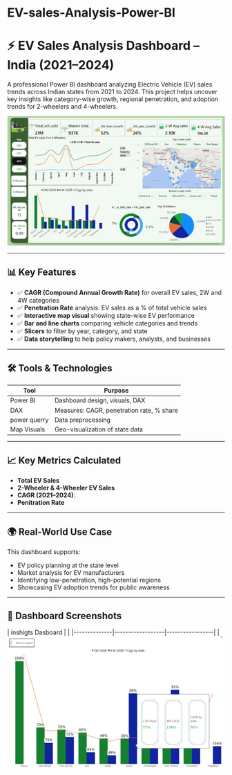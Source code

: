 # EV-sales-Analysis-Power-BI

# ⚡ EV Sales Analysis Dashboard – India (2021–2024)

A professional Power BI dashboard analyzing Electric Vehicle (EV) sales trends across Indian states from 2021 to 2024. This project helps uncover key insights like category-wise growth, regional penetration, and adoption trends for 2-wheelers and 4-wheelers.

![Dashboard Preview](https://github.com/saurav190101/EV-sales-Analysis-Power-BI/blob/main/Dashboad.png) 

---

## 📊 Key Features

- ✅ **CAGR (Compound Annual Growth Rate)** for overall EV sales, 2W and 4W categories
- ✅ **Penetration Rate** analysis: EV sales as a % of total vehicle sales
- ✅ **Interactive map visual** showing state-wise EV performance
- ✅ **Bar and line charts** comparing vehicle categories and trends
- ✅ **Slicers** to filter by year, category, and state
- ✅ **Data storytelling** to help policy makers, analysts, and businesses

---

## 🛠️ Tools & Technologies

| Tool        | Purpose                          |
|-------------|----------------------------------|
| Power BI    | Dashboard design, visuals, DAX   |
| DAX         | Measures: CAGR, penetration rate, % share |
| power querry| Data preprocessing               |
| Map Visuals | Geo-visualization of state data  |

---

## 📈 Key Metrics Calculated

- **Total EV Sales**
- **2-Wheeler & 4-Wheeler EV Sales**
- **CAGR (2021–2024)**:
- **Penitration Rate**

---

## 🌍 Real-World Use Case

This dashboard supports:
- EV policy planning at the state level
- Market analysis for EV manufacturers
- Identifying low-penetration, high-potential regions
- Showcasing EV adoption trends for public awareness

---

## 📸 Dashboard Screenshots

| inshigts Dasboard |  |
|--------------|------------------|-----------------|
| ![1](https://github.com/saurav190101/EV-sales-Analysis-Power-BI/blob/main/cagr%20by%20vehicle.png) 




